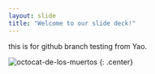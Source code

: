 ```yaml
---
layout: slide
title: "Welcome to our slide deck!"
---
```


this is for github branch testing from Yao.

![octocat-de-los-muertos](https://octodex.github.com/images/octocat-de-los-muertos.jpg)
{: .center}

